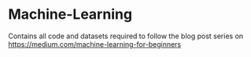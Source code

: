 # Machine-Learning
Contains all code and datasets required to follow the blog post series on https://medium.com/machine-learning-for-beginners
